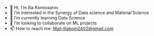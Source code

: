 - 👋 Hi, I’m Ilia Komissarov
- 👀 I’m interested in the Synergy of Data science and Material Science
- 🌱 I’m currently learning Data Science
- 💞️ I’m looking to collaborate on ML projects
- 📫 How to reach me: Mail-Iliakom2402@gmail.com

<!---
Iliak2402/Iliak2402 is a ✨ special ✨ repository because its `README.md` (this file) appears on your GitHub profile.
You can click the Preview link to take a look at your changes.
--->
